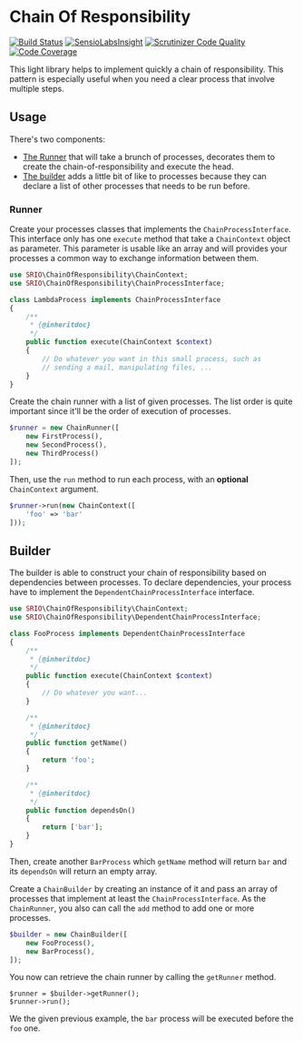 # Chain Of Responsibility

[![Build Status](https://travis-ci.org/sroze/ChainOfResponsibility.svg?branch=master)](https://travis-ci.org/sroze/ChainOfResponsibility)
[![SensioLabsInsight](https://insight.sensiolabs.com/projects/7ca0f072-4b1b-47da-b68c-509085366caf/mini.png)](https://insight.sensiolabs.com/projects/7ca0f072-4b1b-47da-b68c-509085366caf)
[![Scrutinizer Code Quality](https://scrutinizer-ci.com/g/sroze/ChainOfResponsibility/badges/quality-score.png?b=master)](https://scrutinizer-ci.com/g/sroze/ChainOfResponsibility/?branch=master)
[![Code Coverage](https://scrutinizer-ci.com/g/sroze/ChainOfResponsibility/badges/coverage.png?b=master)](https://scrutinizer-ci.com/g/sroze/ChainOfResponsibility/?branch=master)

This light library helps to implement quickly a chain of responsibility. This pattern is especially useful when
you need a clear process that involve multiple steps.

## Usage

There's two components:
- [The Runner](#runner) that will take a brunch of processes, decorates them to create the chain-of-responsibility and
  execute the head.
- [The builder](#builder) adds a little bit of like to processes because they can declare a list of other processes that
  needs to be run before.

### Runner

Create your processes classes that implements the `ChainProcessInterface`. This interface only has one `execute` method
that take a `ChainContext` object as parameter. This parameter is usable like an array and will provides your processes
a common way to exchange information between them.

```php
use SRIO\ChainOfResponsibility\ChainContext;
use SRIO\ChainOfResponsibility\ChainProcessInterface;

class LambdaProcess implements ChainProcessInterface
{
    /**
     * {@inheritdoc}
     */
    public function execute(ChainContext $context)
    {
        // Do whatever you want in this small process, such as
        // sending a mail, manipulating files, ...
    }
}
```

Create the chain runner with a list of given processes. The list order is quite important since it'll be the order of
execution of processes.

```php
$runner = new ChainRunner([
    new FirstProcess(),
    new SecondProcess(),
    new ThirdProcess()
]);
```

Then, use the `run` method to run each process, with an **optional** `ChainContext` argument.
```php
$runner->run(new ChainContext([
    'foo' => 'bar'
]));
```

## Builder

The builder is able to construct your chain of responsibility based on dependencies between processes. To declare 
dependencies, your process have to implement the `DependentChainProcessInterface` interface.

```php
use SRIO\ChainOfResponsibility\ChainContext;
use SRIO\ChainOfResponsibility\DependentChainProcessInterface;

class FooProcess implements DependentChainProcessInterface
{
    /**
     * {@inheritdoc}
     */
    public function execute(ChainContext $context)
    {
        // Do whatever you want...
    }

    /**
     * {@inheritdoc}
     */
    public function getName()
    {
        return 'foo';
    }

    /**
     * {@inheritdoc}
     */
    public function dependsOn()
    {
        return ['bar'];
    }
}
```

Then, create another `BarProcess` which `getName` method will return `bar` and its `dependsOn` will return an empty
array.

Create a `ChainBuilder` by creating an instance of it and pass an array of processes that implement at least the
`ChainProcessInterface`. As the `ChainRunner`, you also can call the `add` method to add one or more processes.
```php
$builder = new ChainBuilder([
    new FooProcess(),
    new BarProcess(),
]);
```

You now can retrieve the chain runner by calling the `getRunner` method.
```
$runner = $builder->getRunner();
$runner->run();
```

We the given previous example, the `bar` process will be executed before the `foo` one.
